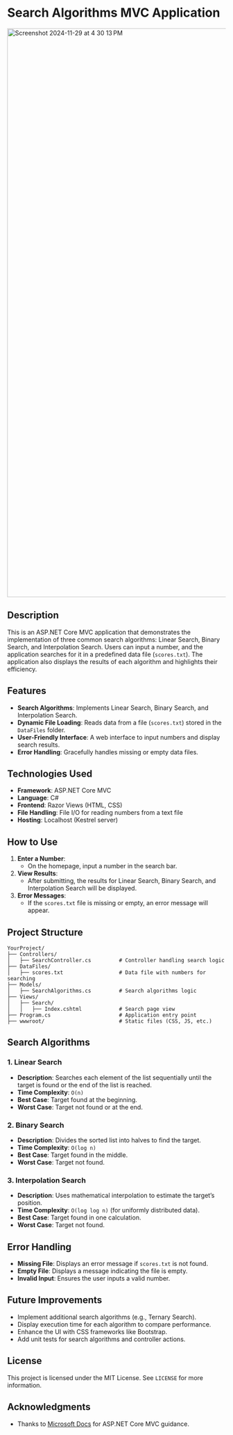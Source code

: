 
# Search Algorithms MVC Application
<img width="1309" alt="Screenshot 2024-11-29 at 4 30 13 PM" src="https://github.com/user-attachments/assets/0f0daa1e-7c32-4172-9c98-42ae1d5a20dd">


## Description
This is an ASP.NET Core MVC application that demonstrates the implementation of three common search algorithms: Linear Search, Binary Search, and Interpolation Search. Users can input a number, and the application searches for it in a predefined data file (`scores.txt`). The application also displays the results of each algorithm and highlights their efficiency.

## Features
- **Search Algorithms**: Implements Linear Search, Binary Search, and Interpolation Search.
- **Dynamic File Loading**: Reads data from a file (`scores.txt`) stored in the `DataFiles` folder.
- **User-Friendly Interface**: A web interface to input numbers and display search results.
- **Error Handling**: Gracefully handles missing or empty data files.

## Technologies Used
- **Framework**: ASP.NET Core MVC
- **Language**: C#
- **Frontend**: Razor Views (HTML, CSS)
- **File Handling**: File I/O for reading numbers from a text file
- **Hosting**: Localhost (Kestrel server)


## How to Use
1. **Enter a Number**:
   - On the homepage, input a number in the search bar.
2. **View Results**:
   - After submitting, the results for Linear Search, Binary Search, and Interpolation Search will be displayed.
3. **Error Messages**:
   - If the `scores.txt` file is missing or empty, an error message will appear.

## Project Structure

```
YourProject/
├── Controllers/
│   ├── SearchController.cs         # Controller handling search logic
├── DataFiles/
│   ├── scores.txt                  # Data file with numbers for searching
├── Models/
│   ├── SearchAlgorithms.cs         # Search algorithms logic
├── Views/
│   ├── Search/
│   │   ├── Index.cshtml            # Search page view
├── Program.cs                      # Application entry point
├── wwwroot/                        # Static files (CSS, JS, etc.)
```

## Search Algorithms

### 1. Linear Search
- **Description**: Searches each element of the list sequentially until the target is found or the end of the list is reached.
- **Time Complexity**: `O(n)`
- **Best Case**: Target found at the beginning.
- **Worst Case**: Target not found or at the end.

### 2. Binary Search
- **Description**: Divides the sorted list into halves to find the target.
- **Time Complexity**: `O(log n)`
- **Best Case**: Target found in the middle.
- **Worst Case**: Target not found.

### 3. Interpolation Search
- **Description**: Uses mathematical interpolation to estimate the target’s position.
- **Time Complexity**: `O(log log n)` (for uniformly distributed data).
- **Best Case**: Target found in one calculation.
- **Worst Case**: Target not found.

## Error Handling
- **Missing File**: Displays an error message if `scores.txt` is not found.
- **Empty File**: Displays a message indicating the file is empty.
- **Invalid Input**: Ensures the user inputs a valid number.

## Future Improvements
- Implement additional search algorithms (e.g., Ternary Search).
- Display execution time for each algorithm to compare performance.
- Enhance the UI with CSS frameworks like Bootstrap.
- Add unit tests for search algorithms and controller actions.

## License
This project is licensed under the MIT License. See `LICENSE` for more information.

## Acknowledgments
- Thanks to [Microsoft Docs](https://learn.microsoft.com/) for ASP.NET Core MVC guidance.
